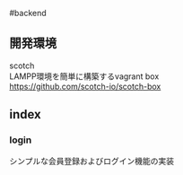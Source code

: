 #backend

## 開発環境
scotch  
LAMPP環境を簡単に構築するvagrant box  
https://github.com/scotch-io/scotch-box

## index
### login
シンプルな会員登録およびログイン機能の実装